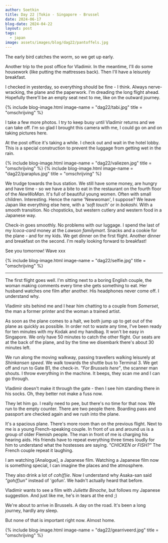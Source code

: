 ```yaml
---
author: Soetkin
title: Day 22 |Tokio - Singapore - Brussel
date: 2024-06-17
blog-date: 2024-04-22
layout: post
tags:
  - japan
image: assets/images/blog/dag22/pantoffels.jpg
---
```


The early bird catches the worm, so we get up early.

Another trip to the post office for Vladimir. 
In the meantime, I'll do some housework (like putting the mattresses back). Then I'll have a leisurely breakfast. 

I checked in yesterday, so everything should be fine - I think. Always nerve-wracking, the plane and the paperwork.
I'm dreading the long flight ahead. Hopefully there'll be an empty seat next to me, like on the outward journey.

{% include blog-image.html image-name = "dag22/tabi.jpg" title = "omschrijving" %}

I take a few more photos. I try to keep busy until Vladimir returns and we can take off. 
I'm so glad I brought this camera with me, I could go on and on taking pictures here.

At the post office it's taking a while. 
I check out and wait in the hotel lobby. This is a special construction to prevent the luggage from getting wet in the rain.

{% include blog-image.html image-name = "dag22/valiezen.jpg" title = "omschrijving" %}
{% include blog-image.html image-name = "dag22/paraplus.jpg" title = "omschrijving" %}

We trudge towards the bus station. We still have some money, are hungry and have time - so we have a bite to eat in the restaurant on the fourth floor of the *NewWoMan*. It's full of beautiful young women. Often with small children. Interesting. Hence the name 'Newwoman', I suppose? We leave Japan like everything else here, with a *'soft touch'* or in *bokashi*. With a smooth transition. No chopsticks, but western cutlery and western food in a Japanese way.

Check-in goes smoothly. No problems with our luggage. I spend the last of my *Icoca-card* money at the *Lawson familymart*. Snacks and a cookie for the plane - and for my kids. We get dinner on the first flight. Another dinner and breakfast on the second. I'm really looking forward to breakfast!

See you tomorrow!
Wave xxx

{% include blog-image.html image-name = "dag22/selfie.jpg" title = "omschrijving" %}

------

The first flight goes well. 
I'm sitting next to a boring English couple, the woman making comments every time she gets something to eat. 
Her husband watches one film after another. His headphones never come off. I understand why. 

Vladimir sits behind me and I hear him chatting to a couple from *Somerset*, the man a former printer and the woman a trained artist.

As soon as the plane comes to a halt, we both jump up to get out of the plane as quickly as possible. In order not to waste any time, I've been ready for ten minutes with my Kodak and my handbag. 
It won't be easy in Singapore. We only have 50 minutes to catch the other flight. 
Our seats are at the back of the plane, and by the time we disembark there's about 30 minutes left. 

We run along the moving walkway, passing travellers walking leisurely at *Shinkansen speed*. We walk towards the shuttle bus to Terminal 3. We get off and run to Gate B1, the check-in. *"For Brussels here"*, the scanner man shouts. 
I throw everything in the machine. It beeps, they scan me and I can go through. 

Vladimir doesn't make it through the gate - then I see him standing there in his socks. Oh, they better not make a fuss now. 

They let him go. I really need to pee, but there's no time for that now. We run to the empty counter. There are two people there. Boarding pass and passport are checked again and we rush into the plane.

It's a spacious plane. There's more room than on the previous flight. 
Next to me is a young French-speaking couple. In front of us and around us is a group of older Flemish people. The man in front of me is charging his hearing aids. His friends have to repeat everything three times loudly for him to understand what the hostesses are saying. *"CHICKEN or FISH?"* The French couple repeat it laughing.

I am watching [Analogue], a Japanese film. 
Watching a Japanese film now is something special, I can imagine the places and the atmosphere. 

They also drink a lot of *coh(f)ie*. Now I understand why Asaka-san said *"goh(f)un"* instead of 'gofun'. We hadn't actually heard that before. 

Vladimir wants to see a film with *Juliette Binoche*, but follows my Japanese suggestion. And just like me, he's in tears at the end ;)

We're about to arrive in Brussels. 
A day on the road. It's been a long journey, hardly any sleep. 

But none of that is important right now.
Almost home.

{% include blog-image.html image-name = "dag22/gearriveerd.jpg" title = "omschrijving" %}
